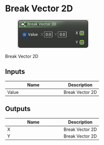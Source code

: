 # Break Vector 2D

<div align="left" data-full-width="false">

<figure><img src="break_vector_2d.png" alt=""><figcaption></figcaption></figure>

</div>

Break Vector 2D

## Inputs

<table>
<thead><tr><th width="170">Name</th><th>Description</th></tr></thead>
<tbody>
<tr><td>Value</td><td>Break Vector 2D</td></tr>
</tbody>
</table>

## Outputs

<table>
<thead><tr><th width="170">Name</th><th>Description</th></tr></thead>
<tbody>
<tr><td>X</td><td>Break Vector 2D</td></tr>
<tr><td>Y</td><td>Break Vector 2D</td></tr>
</tbody>
</table>